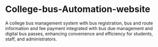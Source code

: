 # College-bus-Automation-website
A college bus management system with bus registration, bus and route information and fee payment integrated with bus due management and digital bus passes, enhancing convenience and efficiency for students, staff, and administrators.
